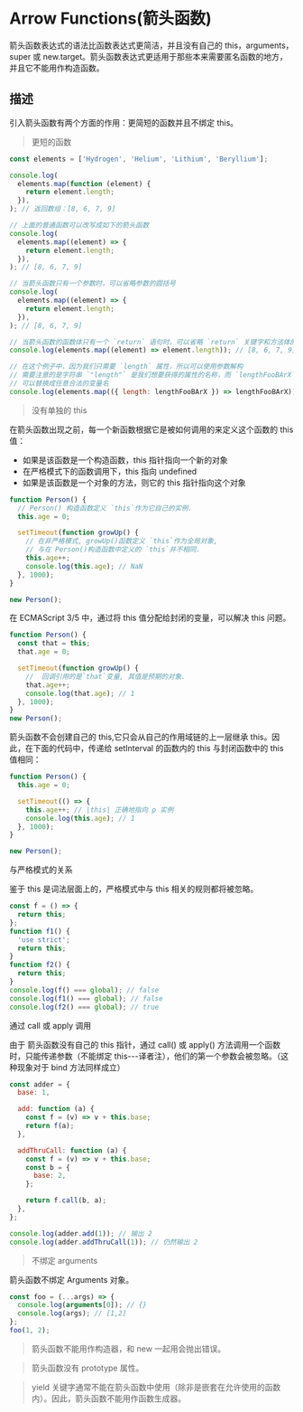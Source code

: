 # Arrow Functions(箭头函数)

箭头函数表达式的语法比函数表达式更简洁，并且没有自己的 this，arguments，super 或 new.target。箭头函数表达式更适用于那些本来需要匿名函数的地方，并且它不能用作构造函数。

## 描述

引入箭头函数有两个方面的作用：更简短的函数并且不绑定 this。

> 更短的函数

```javascript
const elements = ['Hydrogen', 'Helium', 'Lithium', 'Beryllium'];

console.log(
  elements.map(function (element) {
    return element.length;
  }),
); // 返回数组：[8, 6, 7, 9]

// 上面的普通函数可以改写成如下的箭头函数
console.log(
  elements.map((element) => {
    return element.length;
  }),
); // [8, 6, 7, 9]

// 当箭头函数只有一个参数时，可以省略参数的圆括号
console.log(
  elements.map((element) => {
    return element.length;
  }),
); // [8, 6, 7, 9]

// 当箭头函数的函数体只有一个 `return` 语句时，可以省略 `return` 关键字和方法体的花括号
console.log(elements.map((element) => element.length)); // [8, 6, 7, 9]

// 在这个例子中，因为我们只需要 `length` 属性，所以可以使用参数解构
// 需要注意的是字符串 `"length"` 是我们想要获得的属性的名称，而 `lengthFooBArX` 则只是个变量名，
// 可以替换成任意合法的变量名
console.log(elements.map(({ length: lengthFooBArX }) => lengthFooBArX)); // [8, 6, 7, 9]
```

> 没有单独的 this

在箭头函数出现之前，每一个新函数根据它是被如何调用的来定义这个函数的 this 值：

- 如果是该函数是一个构造函数，this 指针指向一个新的对象
- 在严格模式下的函数调用下，this 指向 undefined
- 如果是该函数是一个对象的方法，则它的 this 指针指向这个对象

```javascript
function Person() {
  // Person() 构造函数定义 `this`作为它自己的实例.
  this.age = 0;

  setTimeout(function growUp() {
    // 在非严格模式, growUp()函数定义 `this`作为全局对象,
    // 与在 Person()构造函数中定义的 `this`并不相同.
    this.age++;
    console.log(this.age); // NaN
  }, 1000);
}

new Person();
```

在 ECMAScript 3/5 中，通过将 this 值分配给封闭的变量，可以解决 this 问题。

```javascript
function Person() {
  const that = this;
  that.age = 0;

  setTimeout(function growUp() {
    //  回调引用的是`that`变量, 其值是预期的对象.
    that.age++;
    console.log(that.age); // 1
  }, 1000);
}
new Person();
```

箭头函数不会创建自己的 this,它只会从自己的作用域链的上一层继承 this。因此，在下面的代码中，传递给 setInterval 的函数内的 this 与封闭函数中的 this 值相同：

```javascript
function Person() {
  this.age = 0;

  setTimeout(() => {
    this.age++; // |this| 正确地指向 p 实例
    console.log(this.age); // 1
  }, 1000);
}

new Person();
```

与严格模式的关系

鉴于 this 是词法层面上的，严格模式中与 this 相关的规则都将被忽略。

```javascript
const f = () => {
  return this;
};
function f1() {
  'use strict';
  return this;
}
function f2() {
  return this;
}
console.log(f() === global); // false
console.log(f1() === global); // false
console.log(f2() === global); // true
```

通过 call 或 apply 调用

由于 箭头函数没有自己的 this 指针，通过 call() 或 apply() 方法调用一个函数时，只能传递参数（不能绑定 this---译者注），他们的第一个参数会被忽略。（这种现象对于 bind 方法同样成立）

```javascript
const adder = {
  base: 1,

  add: function (a) {
    const f = (v) => v + this.base;
    return f(a);
  },

  addThruCall: function (a) {
    const f = (v) => v + this.base;
    const b = {
      base: 2,
    };

    return f.call(b, a);
  },
};

console.log(adder.add(1)); // 输出 2
console.log(adder.addThruCall(1)); // 仍然输出 2
```

> 不绑定 arguments

箭头函数不绑定 Arguments 对象。

```javascript
const foo = (...args) => {
  console.log(arguments[0]); // {}
  console.log(args); // [1,2]
};
foo(1, 2);
```

> 箭头函数不能用作构造器，和 new 一起用会抛出错误。

> 箭头函数没有 prototype 属性。

> yield 关键字通常不能在箭头函数中使用（除非是嵌套在允许使用的函数内）。因此，箭头函数不能用作函数生成器。
